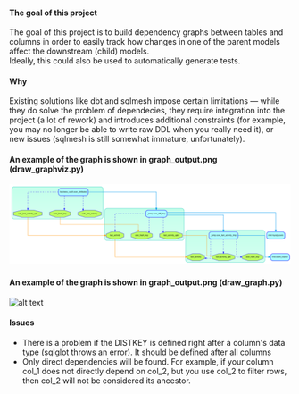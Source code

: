 #### The goal of this project 
The goal of this project is to build dependency graphs between tables and columns in order to easily track how changes in one of the parent models affect the downstream (child) models.  
Ideally, this could also be used to automatically generate tests.

#### Why
Existing solutions like dbt and sqlmesh impose certain limitations — while they do solve the problem of dependecies, they require integration into the project (a lot of rework) and introduces additional constraints (for example, you may no longer be able to write raw DDL when you really need it), or new issues (sqlmesh is still somewhat immature, unfortunately).

#### An example of the graph is shown in graph_output.png (draw_graphviz.py)
![alt text](https://github.com/Easthy/sql_analyzer/blob/main/dependency_graph.png)

#### An example of the graph is shown in graph_output.png (draw_graph.py)
![alt text](https://github.com/Easthy/sql_analyzer/blob/main/graph_output.png)

#### Issues
- There is a problem if the DISTKEY is defined right after a column's data type (sqlglot throws an error). It should be defined after all columns
- Only direct dependencies will be found. For example, if your column col_1 does not directly depend on col_2, but you use col_2 to filter rows, then col_2 will not be considered its ancestor.
